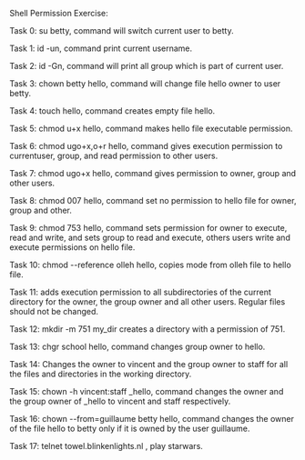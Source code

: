 Shell Permission Exercise:

Task 0: su betty, command will switch current user to betty.

Task 1: id -un, command print current username.

Task 2: id -Gn, command will print all group which is part of current user.

Task 3: chown betty hello, command will change file hello owner to user betty.

Task 4: touch hello,  command creates empty file hello.


Task 5: chmod u+x hello, command makes hello file executable permission.

Task 6: chmod ugo+x,o+r hello, command gives execution permission to currentuser, group, and read permission to other users.

Task 7: chmod ugo+x hello, command gives permission to owner, group and other users.

Task 8: chmod 007 hello, command set no permission to hello file for owner, group and other.

Task 9: chmod 753 hello, command sets permission for owner to execute, read and write, and sets group to read and execute, others users write and execute permissions on hello file.

Task 10: chmod --reference olleh hello, copies mode from olleh file to hello file.

Task 11: adds execution permission to all subdirectories of the current directory for the owner, the group owner and all other users. Regular files should not be changed.

Task 12: mkdir -m 751 my_dir creates a directory with a permission of 751.

Task 13: chgr school hello, command changes group owner to hello.

Task 14: Changes the owner to vincent and the group owner to staff for all the files and directories in the working directory.

Task 15: chown -h vincent:staff _hello, command changes the owner and the group owner of _hello to vincent and staff respectively.

Task 16: chown --from=guillaume betty hello, command changes the owner of the file hello to betty only if it is owned by the user guillaume.

Task 17: telnet towel.blinkenlights.nl , play starwars.

